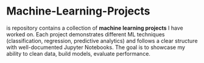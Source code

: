 # Machine-Learning-Projects
is repository contains a collection of **machine learning projects** I have worked on.   Each project demonstrates different ML techniques (classification, regression, predictive analytics) and follows a clear structure with well-documented Jupyter Notebooks.    The goal is to showcase my ability to clean data, build models, evaluate performance.
